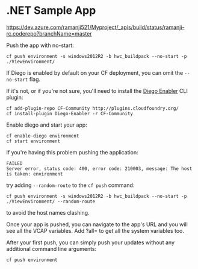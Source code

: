 # .NET Sample App

https://dev.azure.com/ramanji521/Myproject/_apis/build/status/ramanji-rc.coderepo?branchName=master

Push the app with no-start:
```
cf push environment -s windows2012R2 -b hwc_buildpack --no-start -p ./ViewEnvironment/
```

If Diego is enabled by default on your CF deployment, you can omit the `--no-start` flag.

If it's not, or if you're not sure, you'll need to install the [Diego Enabler](https://github.com/cloudfoundry-incubator/diego-enabler) CLI plugin:
```
cf add-plugin-repo CF-Community http://plugins.cloudfoundry.org/
cf install-plugin Diego-Enabler -r CF-Community
```

Enable diego and start your app:
```
cf enable-diego environment
cf start environment
```

If you're having this problem pushing the application:
```
FAILED
Server error, status code: 400, error code: 210003, message: The host is taken: environment
```
try adding ```--random-route``` to the ```cf push``` command:
```
cf push environment -s windows2012R2 -b hwc_buildpack --no-start -p ./ViewEnvironment/ --random-route
```
to avoid the host names clashing.

Once your app is pushed, you can navigate to the app's URL and you will
see all the VCAP variables.  Add ?all= to get all the system variables
too.

After your first push, you can simply push your updates without any additional command line arguments:

```
cf push environment
```
